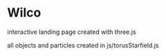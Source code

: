 # Wilco 

interactive landing page created with three.js

all objects and particles created in js/torusStarfield.js
